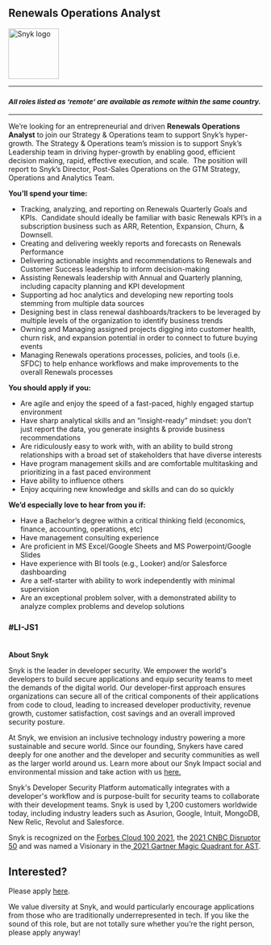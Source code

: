 Renewals Operations Analyst
---

<img src="https://res.cloudinary.com/snyk/image/upload/v1537345894/press-kit/brand/logo-black.png" width="100" alt="Snyk logo" />

<hr>
<h3><em><strong><sub>All roles listed as ‘remote’ are available as remote within the same country.</sub></strong></em></h3>
<hr>
<p><span style="font-weight: 400;">We’re looking for an entrepreneurial and driven </span><strong>Renewals Operations Analyst</strong><span style="font-weight: 400;"> to join our Strategy &amp; Operations team to support Snyk’s hyper-growth. The Strategy &amp; Operations team’s mission is to support Snyk’s Leadership team in driving hyper-growth by enabling good, efficient decision making, rapid, effective execution, and scale.&nbsp; The position will report to Snyk’s Director, Post-Sales Operations on the GTM Strategy, Operations and Analytics Team.</span></p>
<p><strong>You’ll spend your time:</strong></p>
<ul>
<li style="font-weight: 400;"><span style="font-weight: 400;">Tracking, analyzing, and reporting on Renewals Quarterly Goals and KPIs.&nbsp; Candidate should ideally be familiar with basic Renewals KPI’s in a subscription business such as ARR, Retention, Expansion, Churn, &amp; Downsell.</span></li>
<li style="font-weight: 400;"><span style="font-weight: 400;">Creating and delivering weekly reports and forecasts on Renewals Performance</span></li>
<li style="font-weight: 400;"><span style="font-weight: 400;">Delivering actionable insights and recommendations to Renewals and Customer Success leadership to inform decision-making</span></li>
<li style="font-weight: 400;"><span style="font-weight: 400;">Assisting Renewals leadership with Annual and Quarterly planning, including capacity planning and KPI development</span></li>
<li style="font-weight: 400;"><span style="font-weight: 400;">Supporting ad hoc analytics and developing new reporting tools stemming from multiple data sources</span></li>
<li style="font-weight: 400;"><span style="font-weight: 400;">Designing best in class renewal dashboards/trackers to be leveraged by multiple levels of the organization to identify business trends</span></li>
<li style="font-weight: 400;"><span style="font-weight: 400;">Owning and Managing assigned projects digging into customer health, churn risk, and expansion potential in order to connect to future buying events</span></li>
<li style="font-weight: 400;"><span style="font-weight: 400;">Managing Renewals operations processes, policies, and tools (i.e. SFDC) to help enhance workflows and make improvements to the overall Renewals processes</span></li>
</ul>
<p><strong>You should apply if you:</strong></p>
<ul>
<li style="font-weight: 400;"><span style="font-weight: 400;">Are agile and enjoy the speed of a fast-paced, highly engaged startup environment</span></li>
<li style="font-weight: 400;"><span style="font-weight: 400;">Have sharp analytical skills and an “insight-ready” mindset: you don’t just report the data, you generate insights &amp; provide business recommendations&nbsp;&nbsp;</span></li>
<li style="font-weight: 400;"><span style="font-weight: 400;">Are ridiculously easy to work with, with an ability to build strong relationships with a broad set of stakeholders that have diverse interests</span></li>
<li style="font-weight: 400;"><span style="font-weight: 400;">Have program management skills and are comfortable multitasking and prioritizing in a fast paced environment</span></li>
<li style="font-weight: 400;"><span style="font-weight: 400;">Have ability to influence others</span></li>
<li style="font-weight: 400;"><span style="font-weight: 400;">Enjoy acquiring new knowledge and skills and can do so quickly</span></li>
</ul>
<p><strong>We’d especially love to hear from you if:&nbsp;</strong></p>
<ul>
<li style="font-weight: 400;"><span style="font-weight: 400;">Have a Bachelor’s degree within a critical thinking field (economics, finance, accounting, operations, etc)</span></li>
<li style="font-weight: 400;"><span style="font-weight: 400;">Have management consulting experience</span></li>
<li style="font-weight: 400;"><span style="font-weight: 400;">Are proficient in MS Excel/Google Sheets and MS Powerpoint/Google Slides</span></li>
<li style="font-weight: 400;"><span style="font-weight: 400;">Have experience with BI tools (e.g., Looker) and/or Salesforce dashboarding</span></li>
<li style="font-weight: 400;"><span style="font-weight: 400;">Are a self-starter with ability to work independently with minimal supervision</span></li>
<li style="font-weight: 400;"><span style="font-weight: 400;">Are an exceptional problem solver, with a demonstrated ability to analyze complex problems and develop solutions</span></li>
</ul>
<h3>#LI-JS1<br><br></h3><div class="content-conclusion"><p><strong>About Snyk</strong></p>
<p><span style="font-weight: 400;">Snyk is the leader in developer security. We empower the world's developers to build secure applications and equip security teams to meet the demands of the digital world. Our developer-first approach ensures organizations can secure all of the critical components of their applications from code to cloud, leading to increased developer productivity, revenue growth, customer satisfaction, cost savings and an overall improved security posture.&nbsp;</span></p>
<p><span style="font-weight: 400;">At Snyk, we envision an inclusive technology industry powering a more sustainable and secure world.</span> <span style="font-weight: 400;">Since our founding, Snykers have cared deeply for one another and the developer and security communities as well as the larger world around us. Learn more about our Snyk Impact social and environmental mission and take action with us </span><a href="https://snyk.io/about/snyk-impact/"><span style="font-weight: 400;">here.</span></a></p>
<p><span style="font-weight: 400;">Snyk's Developer Security Platform automatically integrates with a developer's workflow and is purpose-built for security teams to collaborate with their development teams. Snyk is used by 1,200 customers worldwide today, including industry leaders such as Asurion, Google, Intuit, MongoDB, New Relic, Revolut and Salesforce.</span></p>
<p><span style="font-weight: 400;">Snyk is recognized on the </span><a href="https://www.forbes.com/cloud100/#6f24b5ba5f94"><span style="font-weight: 400;">Forbes Cloud 100 2021</span></a><span style="font-weight: 400;">, the </span><a href="https://www.cnbc.com/2021/05/25/these-are-the-2021-cnbc-disruptor-50-companies.html"><span style="font-weight: 400;">2021 CNBC Disruptor 50</span></a><span style="font-weight: 400;"> and was named a Visionary in the</span><a href="https://snyk.io/blog/snyk-visionary-2021-gartner-magic-quadrant-for-ast/"><span style="font-weight: 400;"> 2021 Gartner Magic Quadrant for AST</span></a><span style="font-weight: 400;">.</span></p></div>

Interested?
---

Please apply [here](https://boards.greenhouse.io/snyk/jobs/5455387002#app).

We value diversity at Snyk, and would particularly encourage applications from those who are traditionally underrepresented in tech.
If you like the sound of this role, but are not totally sure whether you’re the right person, please apply anyway!
